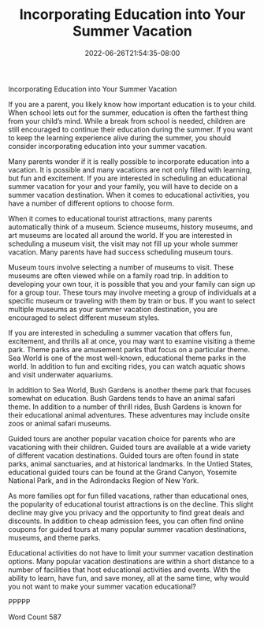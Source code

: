 ﻿---
title: "Incorporating Education into Your Summer Vacation"
date: 2022-06-26T21:54:35-08:00
description: "Summer Vacations Tips for Web Success"
featured_image: "/images/Summer Vacations.jpg"
tags: ["Summer Vacations"]
---

Incorporating Education into Your Summer Vacation

If you are a parent, you likely know how important education is to your child.  When school lets out for the summer, education is often the farthest thing from your child’s mind.  While a break from school is needed, children are still encouraged to continue their education during the summer.  If you want to keep the learning experience alive during the summer, you should consider incorporating education into your summer vacation. 

Many parents wonder if it is really possible to incorporate education into a vacation.  It is possible and many vacations are not only filled with learning, but fun and excitement.  If you are interested in scheduling an educational summer vacation for your and your family, you will have to decide on a summer vacation destination. When it comes to educational activities, you have a number of different options to choose form.  

When it comes to educational tourist attractions, many parents automatically think of a museum.  Science museums, history museums, and art museums are located all around the world.  If you are interested in scheduling a museum visit, the visit may not fill up your whole summer vacation.  Many parents have had success scheduling museum tours.  

Museum tours involve selecting a number of museums to visit. These museums are often viewed while on a family road trip.  In addition to developing your own tour, it is possible that you and your family can sign up for a group tour. These tours may involve meeting a group of individuals at a specific museum or traveling with them by train or bus.  If you want to select multiple museums as your summer vacation destination, you are encouraged to select different museum styles.  

If you are interested in scheduling a summer vacation that offers fun, excitement, and thrills all at once, you may want to examine visiting a theme park. Theme parks are amusement parks that focus on a particular theme.  Sea World is one of the most well-known, educational theme parks in the world.  In addition to fun and exciting rides, you can watch aquatic shows and visit underwater aquariums.  

In addition to Sea World, Bush Gardens is another theme park that focuses somewhat on education.  Bush Gardens tends to have an animal safari theme.  In addition to a number of thrill rides, Bush Gardens is known for their educational animal adventures.  These adventures may include onsite zoos or animal safari museums.  

Guided tours are another popular vacation choice for parents who are vacationing with their children.  Guided tours are available at a wide variety of different vacation destinations. Guided tours are often found in state parks, animal sanctuaries, and at historical landmarks. In the Untied States, educational guided tours can be found at the Grand Canyon, Yosemite National Park, and in the Adirondacks Region of New York.

As more families opt for fun filled vacations, rather than educational ones, the popularity of educational tourist attractions is on the decline. This slight decline may give you privacy and the opportunity to find great deals and discounts.  In addition to cheap admission fees, you can often find online coupons for guided tours at many popular summer vacation destinations, museums, and theme parks.  

Educational activities do not have to limit your summer vacation destination options. Many popular vacation destinations are within a short distance to a number of facilities that host educational activities and events.  With the ability to learn, have fun, and save money, all at the same time, why would you not want to make your summer vacation educational?

PPPPP

Word Count 587


